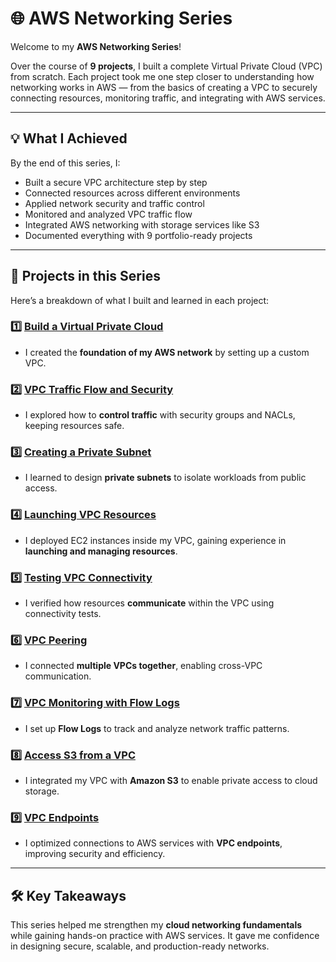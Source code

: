 # 🌐 AWS Networking Series

Welcome to my **AWS Networking Series**!  

Over the course of **9 projects**, I built a complete Virtual Private Cloud (VPC) from scratch. Each project took me one step closer to understanding how networking works in AWS — from the basics of creating a VPC to securely connecting resources, monitoring traffic, and integrating with AWS services.  

---

## 💡 What I Achieved

By the end of this series, I:  
- Built a secure VPC architecture step by step  
- Connected resources across different environments  
- Applied network security and traffic control  
- Monitored and analyzed VPC traffic flow  
- Integrated AWS networking with storage services like S3  
- Documented everything with 9 portfolio-ready projects  

---

## 📂 Projects in this Series

Here’s a breakdown of what I built and learned in each project:  

### 1️⃣ [Build a Virtual Private Cloud](./01_Create_VPC)  
- I created the **foundation of my AWS network** by setting up a custom VPC.  

### 2️⃣ [VPC Traffic Flow and Security](./Project-2)  
- I explored how to **control traffic** with security groups and NACLs, keeping resources safe.  

### 3️⃣ [Creating a Private Subnet](./Project-3)  
- I learned to design **private subnets** to isolate workloads from public access.  

### 4️⃣ [Launching VPC Resources](./Project-4)  
- I deployed EC2 instances inside my VPC, gaining experience in **launching and managing resources**.  

### 5️⃣ [Testing VPC Connectivity](./Project-5)  
- I verified how resources **communicate** within the VPC using connectivity tests.  

### 6️⃣ [VPC Peering](./Project-6)  
- I connected **multiple VPCs together**, enabling cross-VPC communication.  

### 7️⃣ [VPC Monitoring with Flow Logs](./Project-7)  
- I set up **Flow Logs** to track and analyze network traffic patterns.  

### 8️⃣ [Access S3 from a VPC](./Project-8)  
- I integrated my VPC with **Amazon S3** to enable private access to cloud storage.  

### 9️⃣ [VPC Endpoints](./Project-9)  
- I optimized connections to AWS services with **VPC endpoints**, improving security and efficiency.  

---

## 🛠️ Key Takeaways

This series helped me strengthen my **cloud networking fundamentals** while gaining hands-on practice with AWS services. It gave me confidence in designing secure, scalable, and production-ready networks.  
